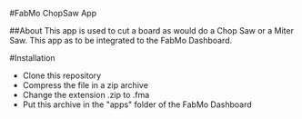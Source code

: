 #FabMo ChopSaw App

##About
This app is used to cut a board as would do a Chop Saw or a Miter Saw. 
This app as to be integrated to the FabMo Dashboard.

#Installation
* Clone this repository
* Compress the file in a zip archive
* Change the extension .zip to .fma
* Put this archive in the "apps" folder of the FabMo Dashboard
